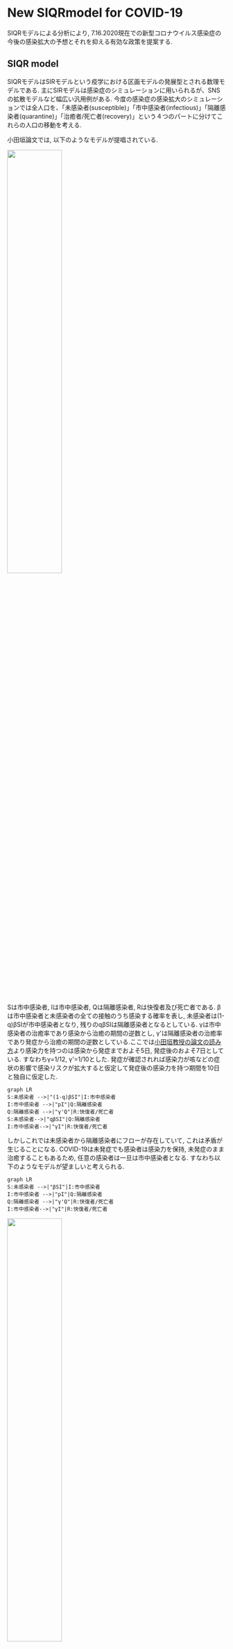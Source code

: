 
# New SIQRmodel for COVID-19

SIQRモデルによる分析により, 7.16.2020現在での新型コロナウイルス感染症の今後の感染拡大の予想とそれを抑える有効な政策を提案する. 


## SIQR model

SIQRモデルはSIRモデルという疫学における区画モデルの発展型とされる数理モデルである. 主にSIRモデルは感染症のシミュレーションに用いられるが、SNSの拡散モデルなど幅広い汎用例がある. 
今度の感染症の感染拡大のシミュレーションでは全人口を、「未感染者(susceptible)」「市中感染者(infectious)」「隔離感染者(quarantine)」「治癒者/死亡者(recovery)」という４つのパートに分けてこれらの人口の移動を考える. 

小田垣論文では, 以下のようなモデルが提唱されている.

<img src="pic/odgk_siqr.png" width="50%">

Sは市中感染者, Iは市中感染者, Qは隔離感染者, Rは快復者及び死亡者である. βは市中感染者と未感染者の全ての接触のうち感染する確率を表し, 未感染者は(1-q)βSIが市中感染者となり, 残りのqβSIは隔離感染者となるとしている. γは市中感染者の治癒率であり感染から治癒の期間の逆数とし, γ'は隔離感染者の治癒率であり発症から治癒の期間の逆数としている.ここでは[小田垣教授の論文の読み方](https://kichiro-talk.hatenablog.com/entry/2020/05/27/182644)より感染力を持つのは感染から発症までおよそ5日, 発症後のおよそ7日としている. すなわちγ=1/12, γ'=1/10とした. 発症が確認されれば感染力が咳などの症状の影響で感染リスクが拡大すると仮定して発症後の感染力を持つ期間を10日と独自に仮定した.


```mermaid
graph LR
S:未感染者 -->|"(1-q)βSI"|I:市中感染者
I:市中感染者 -->|"pI"|Q:隔離感染者 
Q:隔離感染者 -->|"γ'Q"|R:快復者/死亡者
S:未感染者-->|"qβSI"|Q:隔離感染者 
I:市中感染者-->|"γI"|R:快復者/死亡者
```

しかしこれでは未感染者から隔離感染者にフローが存在していて, これは矛盾が生じることになる. COVID-19は未発症でも感染者は感染力を保持, 未発症のまま治癒することもあるため, 任意の感染者は一旦は市中感染者となる. すなわち以下のようなモデルが望ましいと考えられる. 


```mermaid
graph LR
S:未感染者 -->|"βSI"|I:市中感染者
I:市中感染者 -->|"pI"|Q:隔離感染者 
Q:隔離感染者 -->|"γ'Q"|R:快復者/死亡者
I:市中感染者-->|"γI"|R:快復者/死亡者
```


<img src="pic/siqr.png" width="50%">

これをシミュレートし, 分析を試みた.



## Simulation
常微分方程式の数値計算には`scipy.odeint`を使用した. 数値解法はadams法(どのそれかは不明)である.
初期値は7.16.2020現在の[東京都新型コロナウイルス感染症対策サイト](https://stopcovid19.metro.tokyo.lg.jp/)の値を参考に概算で出したものを使用した.

|S|Q|I|R|
| --- | --- | --- | --- |
|9990900(人)|700(人)|1500(人)|6700(人)|

期間は360日であり, 
接触率は[小田垣](http://mercury.yukawa.kyoto-u.ac.jp/~bussei.kenkyu/wp/wp-content/uploads/2020-082101v3.pdf)を参考にし, これからし得る政策とその基準を5ケースに分けた.
感染者の数が人口に対して非常に少ないため, ここでは感染者と快復者のグラフを示す.


#### case1
陽性者隔離率1％, 接触率12.6% (3月基準)
これからPCR検査率を下げ、接触率を下げる努力もしなかった場合
<img src="pic/newSIQR-I-case1.png" width="50%"><img src="pic/newSIQR-R-case1.png" width="50%">


#### case2
陽性者隔離率5％, 接触率12.6% (3月基準)
PCR検査率を上げる努力をし, 接触率を下げる努力をしなかった場合.
<img src="pic/newSIQR-I-case2.png" width="50%"><img src="pic/newSIQR-R-case2.png" width="50%">


#### case3
陽性者隔離率1％, 接触率9.6% (5月基準)
PCR検査率をあげる努力をせず, 外出自粛により接触率を下げた場合.
<img src="pic/newSIQR-I-case3.png" width="50%"><img src="pic/newSIQR-R-case3.png" width="50%">


#### case4
陽性者隔離率5％, 接触率9.6% (5月基準)
PCR検査率をあげる努力をし, 外出自粛により接触率を下げた場合.
<img src="pic/newSIQR-I-case4.png" width="50%"><img src="pic/newSIQR-R-case4.png" width="50%">


#### case5
陽性者隔離率8％, 接触率12.6% (3月基準)
PCR検査率をあげる努力をし, 外出自粛をせずにcase4の値を目指した場合.
<img src="pic/newSIQR-I-case5.png" width="50%"><img src="pic/newSIQR-R-case5.png" width="50%">


## Analysis
case1は基本的にわずかな陽性者を隔離するにとどまる政策を想定しているので, 当然感染は拡大し, 一時東京都の感染者数は35万人になることが予想される. 
残りのケースに関してはcase3とcase2, case4, case5の2つに分けられる. case3は外出自粛により接触率を下げた場合であり, 陽性者を検査によりたくさん見つけ, 隔離する政策を取らない場合である. case2~case5のうち, case3は唯一グラフの概形が異なっていて, __感染者数が増え続けていて, 収束に向かう形を全くしていない.__  1年経ってもまだまだ感染者は増え続けるということである. よって感染収束に対して__最も効率的な政策は隔離政策である.__ PCR検査を行い陽性者の発見を急ぐべきである. _外出自粛による接触率低下は優先されるものではない._

また, 実際の感染はクラスター感染などと呼ばれるように感染経路にはある程度偏りがあるとされている. ある人口密集グループ内に1人の感染者がいて感染を広げる確率はそのグループ内の人口とその密度に依存する. すなわちフェスや大規模ライブのようなものは感染確率が上がるということであるので, 避けれるのであれば避けたほうが良い. しかし経済との兼ね合いなどもあるため, 小中規模のオフィスや飲食店は営業を再開すべきであろう. 都市封鎖などの政策は感染初期には有効だが, ある程度感染が広がった段階ではあまり意味がないことはcase3から予想される.



# reference
1. [新型コロナウイルスの蔓延に関する一考察](http://www001.upp.so-net.ne.jp/rise/images/%E6%96%B0%E5%9E%8B%E3%82%B3%E3%83%AD%E3%83%8A%E4%B8%80%E8%80%83%E5%AF%9F.pdf)

2. [新型コロナウイルス感染症のSIQRモデルからわかることー小田垣教授の論文の読み方](https://kichiro-talk.hatenablog.com/entry/2020/05/27/182644)

3. [The SIR Model for Spread of Disease - The Differential Equation Model](https://www.maa.org/press/periodicals/loci/joma/the-sir-model-for-spread-of-disease-the-differential-equation-model)

